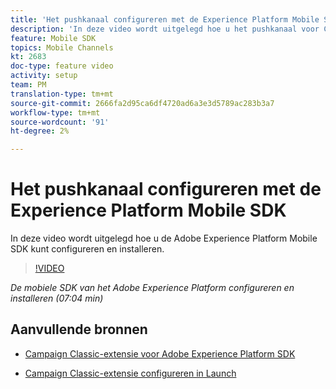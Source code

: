 ```yaml
---
title: 'Het pushkanaal configureren met de Experience Platform Mobile SDK '
description: 'In deze video wordt uitgelegd hoe u het pushkanaal voor Campaign Classic configureert met de Experience Cloud Mobile SDK. '
feature: Mobile SDK
topics: Mobile Channels
kt: 2683
doc-type: feature video
activity: setup
team: PM
translation-type: tm+mt
source-git-commit: 2666fa2d95ca6df4720ad6a3e3d5789ac283b3a7
workflow-type: tm+mt
source-wordcount: '91'
ht-degree: 2%

---
```



# Het pushkanaal configureren met de Experience Platform Mobile SDK

In deze video wordt uitgelegd hoe u de Adobe Experience Platform Mobile SDK kunt configureren en installeren.

>[!VIDEO](https://video.tv.adobe.com/v/27699?quality=12)

*De mobiele SDK van het Adobe Experience Platform configureren en installeren (07:04 min)*

## Aanvullende bronnen

* [Campaign Classic-extensie voor Adobe Experience Platform SDK](https://helpx-internal.corp.adobe.com/content/help/en/campaign/kb/acc-aep-extension.html)

* [Campaign Classic-extensie configureren in Launch](https://aep-sdks.gitbook.io/docs/using-mobile-extensions/adobe-campaignclassic)
